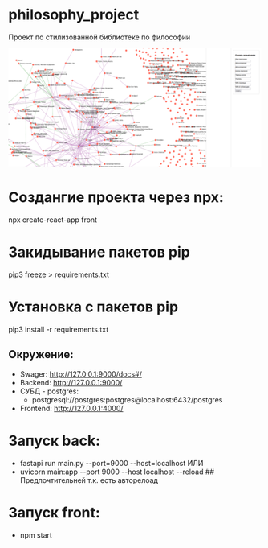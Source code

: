 # philosophy_project
Проект по стилизованной библиотеке по философии

![Версия 0.0.3](img/v0.0.3.png)

# Создангие проекта через npx:
npx create-react-app front

# Закидывание пакетов pip
pip3 freeze > requirements.txt

# Установка с пакетов pip
pip3 install -r requirements.txt

## Окружение:
- Swager: http://127.0.0.1:9000/docs#/
- Backend: http://127.0.0.1:9000/
- СУБД - postgres: 
    - postgresql://postgres:postgres@localhost:6432/postgres
- Frontend: http://127.0.0.1:4000/

# Запуск back:
- fastapi run main.py --port=9000 --host=localhost
    ИЛИ
- uvicorn main:app --port 9000 --host localhost --reload ## Предпочтительней т.к. есть авторелоад

# Запуск front:
- npm start